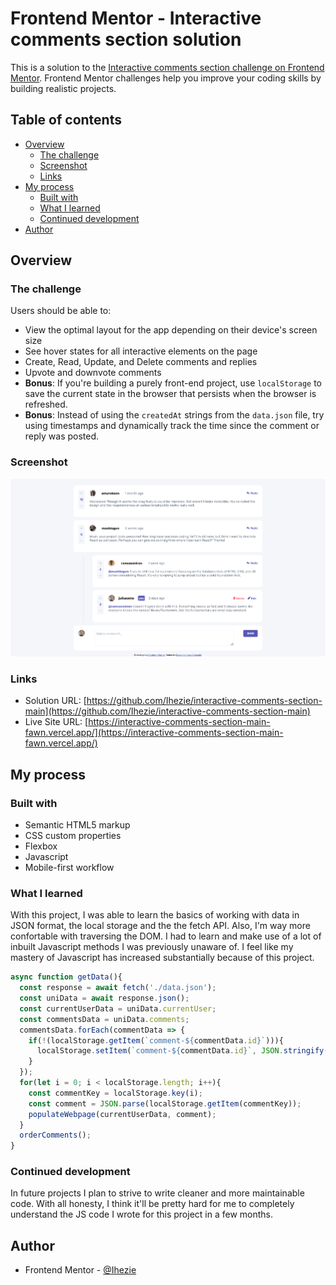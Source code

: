 # Frontend Mentor - Interactive comments section solution

This is a solution to the [Interactive comments section challenge on Frontend Mentor](https://www.frontendmentor.io/challenges/interactive-comments-section-iG1RugEG9). Frontend Mentor challenges help you improve your coding skills by building realistic projects. 

## Table of contents

- [Overview](#overview)
  - [The challenge](#the-challenge)
  - [Screenshot](#screenshot)
  - [Links](#links)
- [My process](#my-process)
  - [Built with](#built-with)
  - [What I learned](#what-i-learned)
  - [Continued development](#continued-development)
- [Author](#author)

## Overview

### The challenge

Users should be able to:

- View the optimal layout for the app depending on their device's screen size
- See hover states for all interactive elements on the page
- Create, Read, Update, and Delete comments and replies
- Upvote and downvote comments
- **Bonus**: If you're building a purely front-end project, use `localStorage` to save the current state in the browser that persists when the browser is refreshed.
- **Bonus**: Instead of using the `createdAt` strings from the `data.json` file, try using timestamps and dynamically track the time since the comment or reply was posted.

### Screenshot

![](./screenshot.png)

### Links

- Solution URL: [https://github.com/Ihezie/interactive-comments-section-main](https://github.com/Ihezie/interactive-comments-section-main)
- Live Site URL: [https://interactive-comments-section-main-fawn.vercel.app/](https://interactive-comments-section-main-fawn.vercel.app/)

## My process

### Built with

- Semantic HTML5 markup
- CSS custom properties
- Flexbox
- Javascript
- Mobile-first workflow

### What I learned
With this project, I was able to learn the basics of working with data in JSON format, the local storage and the the fetch API.
Also, I'm way more confortable with traversing the DOM. I had to learn and make use of a lot of inbuilt Javascript methods I was previously unaware
of. I feel like my mastery of Javascript has increased substantially because of this project.

```js
async function getData(){
  const response = await fetch('./data.json');
  const uniData = await response.json();
  const currentUserData = uniData.currentUser;
  const commentsData = uniData.comments;
  commentsData.forEach(commentData => {
    if(!(localStorage.getItem(`comment-${commentData.id}`))){
      localStorage.setItem(`comment-${commentData.id}`, JSON.stringify(commentData));
    }
  });
  for(let i = 0; i < localStorage.length; i++){
    const commentKey = localStorage.key(i);
    const comment = JSON.parse(localStorage.getItem(commentKey)); 
    populateWebpage(currentUserData, comment);
  }
  orderComments();
}
```
### Continued development
In future projects I plan to strive to write cleaner and more maintainable code. With all honesty, I think it'll be pretty hard for me to 
completely understand the JS code I wrote for this project in a few months.

## Author
- Frontend Mentor - [@Ihezie](https://www.frontendmentor.io/profile/Ihezie)
